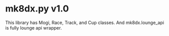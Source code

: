 # mk8dx.py v1.0

This library has Mogi, Race, Track, and Cup classes.
And mk8dx.lounge_api is fully lounge api wrapper.
